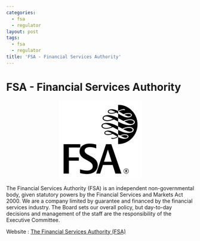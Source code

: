 ```yaml
---
categories:
  - fsa
  - regulator
layout: post
tags:
  - fsa
  - regulator
title: 'FSA - Financial Services Authority'
---
```

# FSA - Financial Services Authority


<div align="center">
<img alt="FSA" src="/static/img/regulators-logo/financial-services-authority.svg.png" title="FSA">
</div>

The Financial Services Authority (FSA) is an independent non-governmental body, given statutory powers by the Financial Services and Markets Act 2000. We are a company limited by guarantee and financed by the financial services industry. The Board sets our overall policy, but day-to-day decisions and management of the staff are the responsibility of the Executive Committee.

Website : <a href="http://www.fsa.gov.uk/">The Financial Services Authority (FSA)</a>
